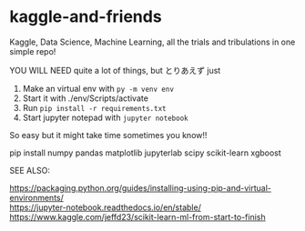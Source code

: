 # kaggle-and-friends

Kaggle, Data Science, Machine Learning, all the trials and tribulations in one simple repo!

YOU WILL NEED quite a lot of things, but とりあえず just

1) Make an virtual env with `py -m venv env`
2) Start it with ./env/Scripts/activate
3) Run `pip install -r requirements.txt`
4) Start jupyter notepad with `jupyter notebook`

So easy but it might take time sometimes you know!!

 pip install numpy pandas matplotlib jupyterlab scipy scikit-learn xgboost

SEE ALSO:

<https://packaging.python.org/guides/installing-using-pip-and-virtual-environments/>  
<https://jupyter-notebook.readthedocs.io/en/stable/>
<https://www.kaggle.com/jeffd23/scikit-learn-ml-from-start-to-finish>